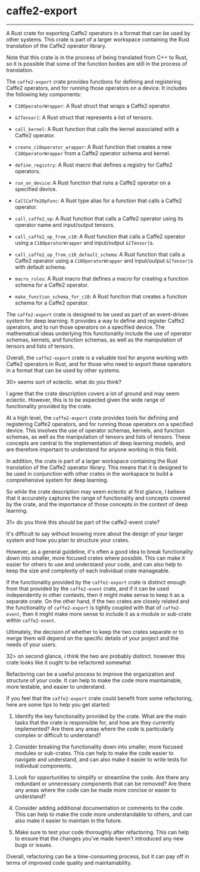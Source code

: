 # caffe2-export

---

A Rust crate for exporting Caffe2 operators in
a format that can be used by other systems. This
crate is part of a larger workspace containing the
Rust translation of the Caffe2 operator library.

Note that this crate is in the process of being
translated from C++ to Rust, so it is possible
that some of the function bodies are still in the
process of translation.

The `caffe2-export` crate provides functions for
defining and registering Caffe2 operators, and for
running those operators on a device. It includes
the following key components:

- `C10OperatorWrapper`: A Rust struct that wraps
  a Caffe2 operator.

- `&[Tensor]`: A Rust struct that represents
  a list of tensors.

- `call_kernel`: A Rust function that calls the
  kernel associated with a Caffe2 operator.

- `create_c10operator_wrapper`: A Rust function
  that creates a new `C10OperatorWrapper` from
  a Caffe2 operator schema and kernel.

- `define_registry`: A Rust macro that defines
  a registry for Caffe2 operators.

- `run_on_device`: A Rust function that runs
  a Caffe2 operator on a specified device.

- `CallCaffe2OpFunc`: A Rust type alias for
  a function that calls a Caffe2 operator.

- `call_caffe2_op`: A Rust function that calls
  a Caffe2 operator using its operator name and
  input/output tensors.

- `call_caffe2_op_from_c10`: A Rust function that
  calls a Caffe2 operator using
  a `C10OperatorWrapper` and input/output
  `&[Tensor]`s.

- `call_caffe2_op_from_c10_default_schema`: A Rust
  function that calls a Caffe2 operator using
  a `C10OperatorWrapper` and input/output
  `&[Tensor]`s with default schema.

- `macro_rules`: A Rust macro that defines a macro
  for creating a function schema for a Caffe2
  operator.

- `make_function_schema_for_c10`: A Rust function
  that creates a function schema for a Caffe2
  operator.

The `caffe2-export` crate is designed to be used
as part of an event-driven system for deep
learning. It provides a way to define and register
Caffe2 operators, and to run those operators on
a specified device. The mathematical ideas
underlying this functionality include the use of
operator schemas, kernels, and function schemas,
as well as the manipulation of tensors and lists
of tensors.

Overall, the `caffe2-export` crate is a valuable
tool for anyone working with Caffe2 operators in
Rust, and for those who need to export these
operators in a format that can be used by other
systems.

30> seems sort of eclectic. what do you think?

I agree that the crate description covers a lot of
ground and may seem eclectic. However, this is to
be expected given the wide range of functionality
provided by the crate.

At a high level, the `caffe2-export` crate
provides tools for defining and registering Caffe2
operators, and for running those operators on
a specified device. This involves the use of
operator schemas, kernels, and function schemas,
as well as the manipulation of tensors and lists
of tensors. These concepts are central to the
implementation of deep learning models, and are
therefore important to understand for anyone
working in this field.

In addition, the crate is part of a larger
workspace containing the Rust translation of the
Caffe2 operator library. This means that it is
designed to be used in conjunction with other
crates in the workspace to build a comprehensive
system for deep learning.

So while the crate description may seem eclectic
at first glance, I believe that it accurately
captures the range of functionality and concepts
covered by the crate, and the importance of those
concepts in the context of deep learning.

31> do you think this should be part of the
caffe2-event crate?

It's difficult to say without knowing more about
the design of your larger system and how you plan
to structure your crates.

However, as a general guideline, it's often a good
idea to break functionality down into smaller,
more focused crates where possible. This can make
it easier for others to use and understand your
code, and can also help to keep the size and
complexity of each individual crate manageable.

If the functionality provided by the
`caffe2-export` crate is distinct enough from that
provided by the `caffe2-event` crate, and if it
can be used independently in other contexts, then
it might make sense to keep it as a separate
crate. On the other hand, if the two crates are
closely related and the functionality of
`caffe2-export` is tightly coupled with that of
`caffe2-event`, then it might make more sense to
include it as a module or sub-crate within
`caffe2-event`.

Ultimately, the decision of whether to keep the
two crates separate or to merge them will depend
on the specific details of your project and the
needs of your users.

32> on second glance, i think the two are probably
distinct.  however this crate looks like it ought
to be refactored somewhat

Refactoring can be a useful process to improve the
organization and structure of your code. It can
help to make the code more maintainable, more
testable, and easier to understand.

If you feel that the `caffe2-export` crate could
benefit from some refactoring, here are some tips
to help you get started:

1. Identify the key functionality provided by the
   crate. What are the main tasks that the crate
   is responsible for, and how are they currently
   implemented? Are there any areas where the code
   is particularly complex or difficult to
   understand?

2. Consider breaking the functionality down into
   smaller, more focused modules or
   sub-crates. This can help to make the code
   easier to navigate and understand, and can also
   make it easier to write tests for individual
   components.

3. Look for opportunities to simplify or
   streamline the code. Are there any redundant or
   unnecessary components that can be removed? Are
   there any areas where the code can be made more
   concise or easier to understand?

4. Consider adding additional documentation or
   comments to the code. This can help to make the
   code more understandable to others, and can
   also make it easier to maintain in the future.

5. Make sure to test your code thoroughly after
   refactoring. This can help to ensure that the
   changes you've made haven't introduced any new
   bugs or issues.

Overall, refactoring can be a time-consuming
process, but it can pay off in terms of improved
code quality and maintainability.
